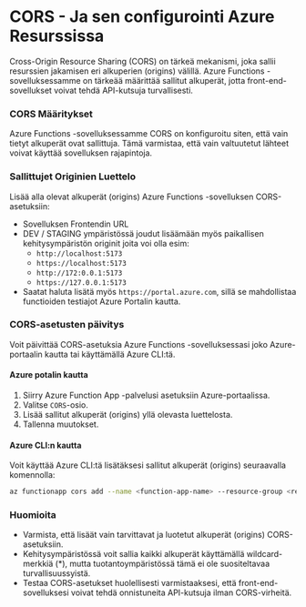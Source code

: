# CORS - Ja sen configurointi Azure Resurssissa
Cross-Origin Resource Sharing (CORS) on tärkeä mekanismi, joka sallii resurssien jakamisen eri alkuperien (origins) välillä. Azure Functions -sovelluksessamme on tärkeää määrittää sallitut alkuperät, jotta front-end-sovellukset voivat tehdä API-kutsuja turvallisesti.

### CORS Määritykset
Azure Functions -sovelluksessamme CORS on konfiguroitu siten, että vain tietyt alkuperät ovat sallittuja. Tämä varmistaa, että vain valtuutetut lähteet voivat käyttää sovelluksen rajapintoja.

### Sallittujet Originien Luettelo
Lisää alla olevat alkuperät (origins) Azure Functions -sovelluksen CORS-asetuksiin:
* Sovelluksen Frontendin URL
* DEV / STAGING ympäristössä joudut lisäämään myös paikallisen kehitysympäristön originit joita voi olla esim:
  * `http://localhost:5173`
  * `https://localhost:5173`
  * `http://172:0.0.1:5173`
  * `https://127.0.0.1:5173`
* Saatat haluta lisätä myös `https://portal.azure.com`, sillä se mahdollistaa functioiden testiajot Azure Portalin kautta.

### CORS-asetusten päivitys
Voit päivittää CORS-asetuksia Azure Functions -sovelluksessasi joko Azure-portaalin kautta tai käyttämällä Azure CLI:tä.

#### Azure potalin kautta
1. Siirry Azure Function App -palvelusi asetuksiin Azure-portaalissa.
2. Valitse `CORS`-osio.
3. Lisää sallitut alkuperät (origins) yllä olevasta luettelosta.
4. Tallenna muutokset.

#### Azure CLI:n kautta
Voit käyttää Azure CLI:tä lisätäksesi sallitut alkuperät (origins) seuraavalla komennolla:
```sh
az functionapp cors add --name <function-app-name> --resource-group <resource-group-name> --allowed-origins "https://example-frontend.com" "https://another-frontend.com" "http://localhost:5173"
```

### Huomioita
* Varmista, että lisäät vain tarvittavat ja luotetut alkuperät (origins) CORS-asetuksiin.
* Kehitysympäristössä voit sallia kaikki alkuperät käyttämällä wildcard-merkkiä (*), mutta tuotantoympäristössä tämä ei ole suositeltavaa turvallisuussyistä.
* Testaa CORS-asetukset huolellisesti varmistaaksesi, että front-end-sovelluksesi voivat tehdä onnistuneita API-kutsuja ilman CORS-virheitä.